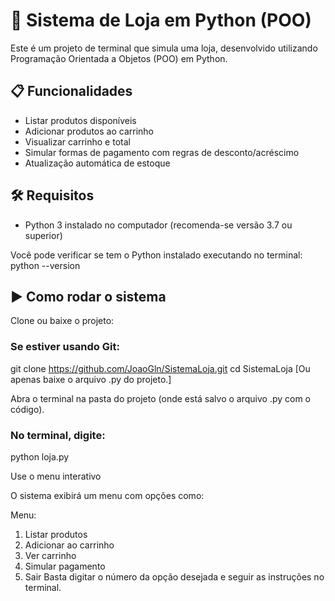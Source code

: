 # 🛒 Sistema de Loja em Python (POO)

Este é um projeto de terminal que simula uma loja, desenvolvido utilizando Programação Orientada a Objetos (POO) em Python.

## 📋 Funcionalidades

- Listar produtos disponíveis
- Adicionar produtos ao carrinho
- Visualizar carrinho e total
- Simular formas de pagamento com regras de desconto/acréscimo
- Atualização automática de estoque

## 🛠 Requisitos

- Python 3 instalado no computador (recomenda-se versão 3.7 ou superior)

Você pode verificar se tem o Python instalado executando no terminal:
python --version

## ▶️ Como rodar o sistema
Clone ou baixe o projeto:

### Se estiver usando Git:
git clone https://github.com/JoaoGln/SistemaLoja.git
cd SistemaLoja 
[Ou apenas baixe o arquivo .py do projeto.]

Abra o terminal na pasta do projeto (onde está salvo o arquivo .py com o código).

### No terminal, digite:
python loja.py

Use o menu interativo

O sistema exibirá um menu com opções como:

Menu:
1. Listar produtos
2. Adicionar ao carrinho
3. Ver carrinho
4. Simular pagamento
5. Sair
Basta digitar o número da opção desejada e seguir as instruções no terminal.
